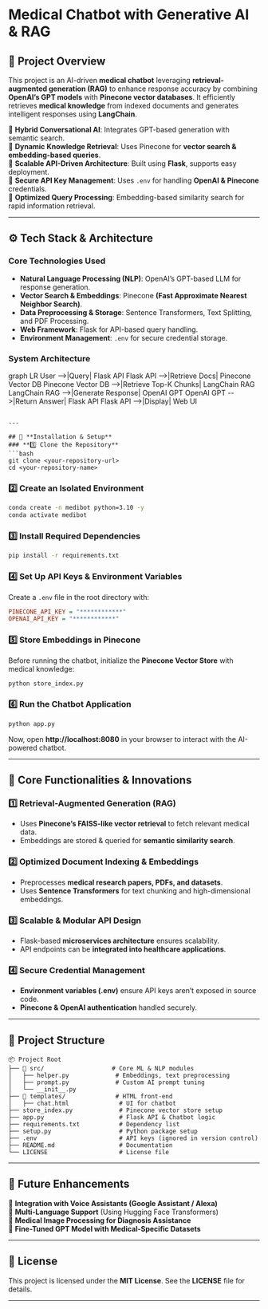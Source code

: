 

#  **Medical Chatbot with Generative AI & RAG**  

## 📌 **Project Overview**  
This project is an AI-driven **medical chatbot** leveraging **retrieval-augmented generation (RAG)** to enhance response accuracy by combining **OpenAI’s GPT models** with **Pinecone vector databases**. It efficiently retrieves **medical knowledge** from indexed documents and generates intelligent responses using **LangChain**.  

🔹 **Hybrid Conversational AI**: Integrates GPT-based generation with semantic search.  
🔹 **Dynamic Knowledge Retrieval**: Uses Pinecone for **vector search & embedding-based queries**.  
🔹 **Scalable API-Driven Architecture**: Built using **Flask**, supports easy deployment.  
🔹 **Secure API Key Management**: Uses `.env` for handling **OpenAI & Pinecone** credentials.  
🔹 **Optimized Query Processing**: Embedding-based similarity search for rapid information retrieval.  

---

## ⚙️ **Tech Stack & Architecture**  
### **Core Technologies Used**  
- **Natural Language Processing (NLP)**: OpenAI’s GPT-based LLM for response generation.  
- **Vector Search & Embeddings**: Pinecone **(Fast Approximate Nearest Neighbor Search)**.  
- **Data Preprocessing & Storage**: Sentence Transformers, Text Splitting, and PDF Processing.  
- **Web Framework**: Flask for API-based query handling.  
- **Environment Management**: `.env` for secure credential storage.  

### **System Architecture**  

graph LR
    User -->|Query| Flask API
    Flask API -->|Retrieve Docs| Pinecone Vector DB
    Pinecone Vector DB -->|Retrieve Top-K Chunks| LangChain RAG
    LangChain RAG -->|Generate Response| OpenAI GPT
    OpenAI GPT -->|Return Answer| Flask API
    Flask API -->|Display| Web UI
```

---

## 🚀 **Installation & Setup**  
### **1️⃣ Clone the Repository**  
```bash
git clone <your-repository-url>
cd <your-repository-name>
```

### **2️⃣ Create an Isolated Environment**  
```bash
conda create -n medibot python=3.10 -y
conda activate medibot
```

### **3️⃣ Install Required Dependencies**  
```bash
pip install -r requirements.txt
```

### **4️⃣ Set Up API Keys & Environment Variables**  
Create a `.env` file in the root directory with:  
```ini
PINECONE_API_KEY = "************"
OPENAI_API_KEY = "************"
```

### **5️⃣ Store Embeddings in Pinecone**  
Before running the chatbot, initialize the **Pinecone Vector Store** with medical knowledge:  
```bash
python store_index.py
```

### **6️⃣ Run the Chatbot Application**  
```bash
python app.py
```
Now, open **http://localhost:8080** in your browser to interact with the AI-powered chatbot.  

---

## 🔬 **Core Functionalities & Innovations**  
### **1️⃣ Retrieval-Augmented Generation (RAG)**  
- Uses **Pinecone’s FAISS-like vector retrieval** to fetch relevant medical data.  
- Embeddings are stored & queried for **semantic similarity search**.  

### **2️⃣ Optimized Document Indexing & Embeddings**  
- Preprocesses **medical research papers, PDFs, and datasets**.  
- Uses **Sentence Transformers** for text chunking and high-dimensional embeddings.  

### **3️⃣ Scalable & Modular API Design**  
- Flask-based **microservices architecture** ensures scalability.  
- API endpoints can be **integrated into healthcare applications**.  

### **4️⃣ Secure Credential Management**  
- **Environment variables (.env)** ensure API keys aren’t exposed in source code.  
- **Pinecone & OpenAI authentication** handled securely.  

---

## 📂 **Project Structure**  
```
📦 Project Root
├── 📁 src/                   # Core ML & NLP modules
│   ├── helper.py             # Embeddings, text preprocessing
│   ├── prompt.py             # Custom AI prompt tuning
│   └── __init__.py
├── 📁 templates/              # HTML front-end
│   ├── chat.html              # UI for chatbot
├── store_index.py             # Pinecone vector store setup
├── app.py                     # Flask API & Chatbot logic
├── requirements.txt           # Dependency list
├── setup.py                   # Python package setup
├── .env                       # API keys (ignored in version control)
├── README.md                  # Documentation
└── LICENSE                    # License file
```

---

## 🚀 **Future Enhancements**  
🔹 **Integration with Voice Assistants (Google Assistant / Alexa)**  
🔹 **Multi-Language Support** (Using Hugging Face Transformers)  
🔹 **Medical Image Processing for Diagnosis Assistance**  
🔹 **Fine-Tuned GPT Model with Medical-Specific Datasets**  

---


## 📜 **License**  
This project is licensed under the **MIT License**. See the **LICENSE** file for details.  

---
